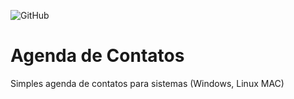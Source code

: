 ![GitHub](https://img.shields.io/github/license/ericsilvarodrigues/agenda)
# Agenda de Contatos

Simples agenda de contatos para sistemas (Windows, Linux MAC)
